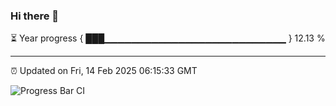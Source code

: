 ### Hi there 👋

⏳ Year progress { ███▁▁▁▁▁▁▁▁▁▁▁▁▁▁▁▁▁▁▁▁▁▁▁▁▁▁▁ } 12.13 %

---

⏰ Updated on Fri, 14 Feb 2025 06:15:33 GMT

![Progress Bar CI](https://github.com/code-lakshay/GitHub-Actions-Demo/workflows/Progress%20Bar%20CI/badge.svg)
